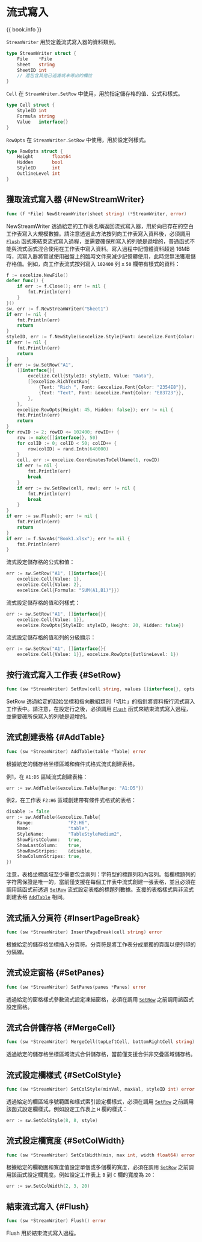 # 流式寫入

{{ book.info }}

`StreamWriter` 用於定義流式寫入器的資料類別。

```go
type StreamWriter struct {
    File    *File
    Sheet   string
    SheetID int
    // 還包含其他已過濾或未導出的欄位
}
```

`Cell` 在 `StreamWriter.SetRow` 中使用，用於指定儲存格的值、公式和樣式。

```go
type Cell struct {
    StyleID int
    Formula string
    Value   interface{}
}
```

`RowOpts` 在 `StreamWriter.SetRow` 中使用，用於設定列樣式。

```go
type RowOpts struct {
    Height       float64
    Hidden       bool
    StyleID      int
    OutlineLevel int
}
```

## 獲取流式寫入器 {#NewStreamWriter}

```go
func (f *File) NewStreamWriter(sheet string) (*StreamWriter, error)
```

NewStreamWriter 透過給定的工作表名稱返回流式寫入器，用於向已存在的空白工作表寫入大規模數據。請注意透過此方法按列向工作表寫入資料後，必須調用 [`Flush`](stream.md#Flush) 函式來結束流式寫入過程，並需要確保所寫入的列號是遞增的，普通函式不能與流式函式混合使用在工作表中寫入資料。寫入過程中記憶體資料超過 16MB 時，流寫入器將嘗試使用磁盤上的臨時文件來減少記憶體使用，此時您無法獲取儲存格值。例如，向工作表流式按列寫入 `102400` 列 x `50` 欄帶有樣式的資料：

```go
f := excelize.NewFile()
defer func() {
    if err := f.Close(); err != nil {
        fmt.Println(err)
    }
}()
sw, err := f.NewStreamWriter("Sheet1")
if err != nil {
    fmt.Println(err)
    return
}
styleID, err := f.NewStyle(&excelize.Style{Font: &excelize.Font{Color: "777777"}})
if err != nil {
    fmt.Println(err)
    return
}
if err := sw.SetRow("A1",
    []interface{}{
        excelize.Cell{StyleID: styleID, Value: "Data"},
        []excelize.RichTextRun{
            {Text: "Rich ", Font: &excelize.Font{Color: "2354E8"}},
            {Text: "Text", Font: &excelize.Font{Color: "E83723"}},
        },
    },
    excelize.RowOpts{Height: 45, Hidden: false}); err != nil {
    fmt.Println(err)
    return
}
for rowID := 2; rowID <= 102400; rowID++ {
    row := make([]interface{}, 50)
    for colID := 0; colID < 50; colID++ {
        row[colID] = rand.Intn(640000)
    }
    cell, err := excelize.CoordinatesToCellName(1, rowID)
    if err != nil {
        fmt.Println(err)
        break
    }
    if err := sw.SetRow(cell, row); err != nil {
        fmt.Println(err)
        break
    }
}
if err := sw.Flush(); err != nil {
    fmt.Println(err)
    return
}
if err := f.SaveAs("Book1.xlsx"); err != nil {
    fmt.Println(err)
}
```

流式設定儲存格的公式和值：

```go
err := sw.SetRow("A1", []interface{}{
    excelize.Cell{Value: 1},
    excelize.Cell{Value: 2},
    excelize.Cell{Formula: "SUM(A1,B1)"}})
```

流式設定儲存格的值和列樣式：

```go
err := sw.SetRow("A1", []interface{}{
    excelize.Cell{Value: 1}},
    excelize.RowOpts{StyleID: styleID, Height: 20, Hidden: false})
```

流式設定儲存格的值和列的分級顯示：

```go
err := sw.SetRow("A1", []interface{}{
    excelize.Cell{Value: 1}}, excelize.RowOpts{OutlineLevel: 1})
```

## 按行流式寫入工作表 {#SetRow}

```go
func (sw *StreamWriter) SetRow(cell string, values []interface{}, opts ...RowOpts) error
```

SetRow 透過給定的起始坐標和指向數組類別「切片」的指針將資料按行流式寫入工作表中。請注意，在設定行之後，必須調用 [`Flush`](stream.md#Flush) 函式來結束流式寫入過程，並需要確所保寫入的列號是遞增的。

## 流式創建表格 {#AddTable}

```go
func (sw *StreamWriter) AddTable(table *Table) error
```

根據給定的儲存格坐標區域和條件式格式流式創建表格。

例1，在 `A1:D5` 區域流式創建表格：

```go
err := sw.AddTable(&excelize.Table{Range: "A1:D5"})
```

例2，在工作表 `F2:H6` 區域創建帶有條件式格式的表格：

```go
disable := false
err := sw.AddTable(&excelize.Table{
    Range:             "F2:H6",
    Name:              "table",
    StyleName:         "TableStyleMedium2",
    ShowFirstColumn:   true,
    ShowLastColumn:    true,
    ShowRowStripes:    &disable,
    ShowColumnStripes: true,
})
```

注意，表格坐標區域至少需要包含兩列：字符型的標題列和內容列。每欄標題列的字符需保證是唯一的，當前僅支援在每個工作表中流式創建一張表格，並且必須在調用該函式前透過 [`SetRow`](stream.md#SetRow) 流式設定表格的標題列數據。支援的表格樣式與非流式創建表格 [`AddTable`](utils.md#AddTable) 相同。

## 流式插入分頁符 {#InsertPageBreak}

```go
func (sw *StreamWriter) InsertPageBreak(cell string) error
```

根據給定的儲存格坐標插入分頁符。分頁符是將工作表分成單獨的頁面以便列印的分隔線。

## 流式设定窗格 {#SetPanes}

```go
func (sw *StreamWriter) SetPanes(panes *Panes) error
```

透過給定的窗格樣式參數流式設定凍結窗格，必須在調用 [`SetRow`](stream.md#SetRow) 之前調用該函式設定窗格。

## 流式合併儲存格 {#MergeCell}

```go
func (sw *StreamWriter) MergeCell(topLeftCell, bottomRightCell string) error
```

透過給定的儲存格坐標區域流式合併儲存格，當前僅支援合併非交疊區域儲存格。

## 流式設定欄樣式 {#SetColStyle}

```go
func (sw *StreamWriter) SetColStyle(minVal, maxVal, styleID int) error
```

透過給定的欄區域序號範圍和樣式索引設定欄樣式，必須在調用 [`SetRow`](stream.md#SetRow) 之前調用該函式設定欄樣式。例如設定工作表上 `H` 欄的樣式：

```go
err := sw.SetColStyle(8, 8, style)
```

## 流式設定欄寬度 {#SetColWidth}

```go
func (sw *StreamWriter) SetColWidth(min, max int, width float64) error
```

根據給定的欄範圍和寬度值設定單個或多個欄的寬度，必須在調用 [`SetRow`](stream.md#SetRow) 之前調用該函式設定欄寬度。例如設定工作表上 `B` 到 `C` 欄的寬度為 `20`：

```go
err := sw.SetColWidth(2, 3, 20)
```

## 結束流式寫入 {#Flush}

```go
func (sw *StreamWriter) Flush() error
```

Flush 用於結束流式寫入過程。
